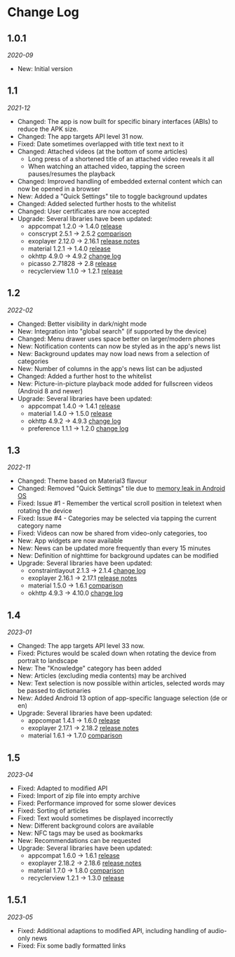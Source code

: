 Change Log
==========

## 1.0.1

_2020-09_

* New: Initial version

## 1.1

_2021-12_

* Changed: The app is now built for specific binary interfaces (ABIs) to reduce the APK size.
* Changed: The app targets API level 31 now.
* Fixed: Date sometimes overlapped with title text next to it
* Changed: Attached videos (at the bottom of some articles)
    * Long press of a shortened title of an attached video reveals it all
    * When watching an attached video, tapping the screen pauses/resumes the playback
* Changed: Improved handling of embedded external content which can now be opened in a browser
* New: Added a "Quick Settings" tile to toggle background updates  
* Changed: Added selected further hosts to the whitelist
* Changed: User certificates are now accepted  
* Upgrade: Several libraries have been updated:
    * appcompat 1.2.0 → 1.4.0 [release](https://developer.android.com/jetpack/androidx/releases/appcompat?hl=en#1.4.0)
    * conscrypt 2.5.1 → 2.5.2 [comparison](https://github.com/google/conscrypt/compare/2.5.1...2.5.2)
    * exoplayer 2.12.0 → 2.16.1 [release notes](https://github.com/google/ExoPlayer/blob/release-v2/RELEASENOTES.md)
    * material 1.2.1 → 1.4.0 [release](https://github.com/material-components/material-components-android/releases/tag/1.4.0)
    * okhttp 4.9.0 → 4.9.2 [change log](https://github.com/square/okhttp/blob/master/CHANGELOG.md)
    * picasso 2.71828 → 2.8 [release](https://github.com/square/picasso/releases/tag/2.8)
    * recyclerview 1.1.0 → 1.2.1 [release](https://developer.android.com/jetpack/androidx/releases/recyclerview?hl=en#recyclerview-1.2.1)

## 1.2

_2022-02_

* Changed: Better visibility in dark/night mode
* New: Integration into "global search" (if supported by the device)
* Changed: Menu drawer uses space better on larger/modern phones
* New: Notification contents can now be styled as in the app's news list
* New: Background updates may now load news from a selection of categories
* New: Number of columns in the app's news list can be adjusted  
* Changed: Added a further host to the whitelist
* New: Picture-in-picture playback mode added for fullscreen videos (Android 8 and newer) 
* Upgrade: Several libraries have been updated:
    * appcompat 1.4.0 → 1.4.1 [release](https://developer.android.com/jetpack/androidx/releases/appcompat?hl=en#1.4.1)
    * material 1.4.0 → 1.5.0 [release](https://github.com/material-components/material-components-android/releases/tag/1.5.0)
    * okhttp 4.9.2 → 4.9.3 [change log](https://github.com/square/okhttp/blob/master/CHANGELOG.md)
    * preference 1.1.1 → 1.2.0 [change log](https://developer.android.com/jetpack/androidx/releases/preference?hl=en#1.2.0)

## 1.3

_2022-11_

* Changed: Theme based on Material3 flavour
* Changed: Removed "Quick Settings" tile due to [memory leak in Android OS](https://tinyurl.com/2u9bhwn3)
* Fixed: Issue #1 - Remember the vertical scroll position in teletext when rotating the device
* Fixed: Issue #4 - Categories may be selected via tapping the current category name
* Fixed: Videos can now be shared from video-only categories, too
* New: App widgets are now available
* New: News can be updated more frequently than every 15 minutes
* New: Definition of nighttime for background updates can be modified
* Upgrade: Several libraries have been updated:
  * constraintlayout 2.1.3 → 2.1.4 [change log](https://github.com/androidx/constraintlayout/wiki/What's-New-in-2.1#new-in-214)
  * exoplayer 2.16.1 → 2.17.1 [release notes](https://github.com/google/ExoPlayer/blob/release-v2/RELEASENOTES.md)
  * material 1.5.0 → 1.6.1 [comparison](https://github.com/material-components/material-components-android/compare/1.5.0...1.6.1)
  * okhttp 4.9.3 → 4.10.0 [change log](https://square.github.io/okhttp/changelogs/changelog_4x/)

## 1.4

_2023-01_

* Changed: The app targets API level 33 now.
* Fixed: Pictures would be scaled down when rotating the device from portrait to landscape
* New: The "Knowledge" category has been added
* New: Articles (excluding media contents) may be archived
* New: Text selection is now possible within articles, selected words may be passed to dictionaries
* New: Added Android 13 option of app-specific language selection (de or en)
* Upgrade: Several libraries have been updated:
  * appcompat 1.4.1 → 1.6.0 [release](https://developer.android.com/jetpack/androidx/releases/appcompat?hl=en#1.6.0)
  * exoplayer 2.17.1 → 2.18.2 [release notes](https://github.com/google/ExoPlayer/blob/release-v2/RELEASENOTES.md)
  * material 1.6.1 → 1.7.0 [comparison](https://github.com/material-components/material-components-android/compare/1.6.1...1.7.0)

## 1.5

_2023-04_

* Fixed: Adapted to modified API
* Fixed: Import of zip file into empty archive
* Fixed: Performance improved for some slower devices
* Fixed: Sorting of articles
* Fixed: Text would sometimes be displayed incorrectly
* New: Different background colors are available
* New: NFC tags may be used as bookmarks
* New: Recommendations can be requested
* Upgrade: Several libraries have been updated:
  * appcompat 1.6.0 → 1.6.1 [release](https://developer.android.com/jetpack/androidx/releases/appcompat?hl=en#1.6.1)
  * exoplayer 2.18.2 → 2.18.6 [release notes](https://github.com/google/ExoPlayer/blob/release-v2/RELEASENOTES.md)
  * material 1.7.0 → 1.8.0 [comparison](https://github.com/material-components/material-components-android/compare/1.7.0...1.8.0)
  * recyclerview 1.2.1 → 1.3.0 [release](https://developer.android.com/jetpack/androidx/releases/recyclerview?hl=en#recyclerview-1.3.0)

## 1.5.1

_2023-05_

* Fixed: Additional adaptions to modified API, including handling of audio-only news
* Fixed: Fix some badly formatted links